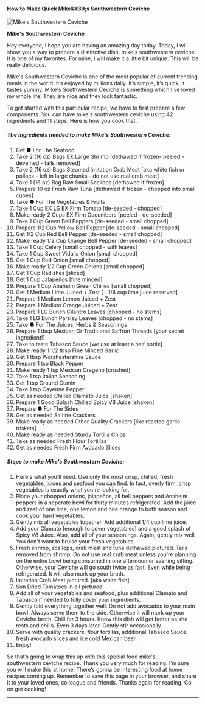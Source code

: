             

#### How to Make Quick Mike&amp;#39;s Southwestern Ceviche

![Mike's Southwestern Ceviche](https://img-global.cpcdn.com/recipes/3994ea0fd9994fe1/751x532cq70/mikes-southwestern-ceviche-recipe-main-photo.jpg)

**Mike's Southwestern Ceviche**

Hey everyone, I hope you are having an amazing day today. Today, I will show you a way to prepare a distinctive dish, mike's southwestern ceviche. It is one of my favorites. For mine, I will make it a little bit unique. This will be really delicious.

Mike's Southwestern Ceviche is one of the most popular of current trending meals in the world. It’s enjoyed by millions daily. It’s simple, it’s quick, it tastes yummy. Mike's Southwestern Ceviche is something which I’ve loved my whole life. They are nice and they look fantastic.

To get started with this particular recipe, we have to first prepare a few components. You can have mike's southwestern ceviche using 42 ingredients and 11 steps. Here is how you cook that.

##### The ingredients needed to make Mike's Southwestern Ceviche:

1.  Get ● For The Seafood
2.  Take 2 (16 oz) Bags EX Large Shrimp \[dethawed if frozen- peeled - deveined - tails removed\]
3.  Take 2 (16 oz) Bags Steamed Imitation Crab Meat \[aka white fish or pollock - left in large chunks - do not use real crab meat\]
4.  Take 1 (16 oz) Bag Raw Small Scallops \[dethawed if frozen\]
5.  Prepare 10 oz Fresh Raw Tuna \[dethawed if frozen - chopped into small cubes\]
6.  Take ● For The Vegetables & Fruits
7.  Take 1 Cup EX LG EX Firm Tomato \[de-seeded - chopped\]
8.  Make ready 2 Cups EX Firm Cucumbers \[peeled - de-seeded\]
9.  Take 1 Cup Green Bell Peppers \[de-seeded - small chopped\]
10.  Prepare 1/2 Cup Yellow Bell Pepper \[de-seeded - small chopped\]
11.  Get 1/2 Cup Red Bell Pepper \[de-seeded - small chopped\]
12.  Make ready 1/2 Cup Orange Bell Pepper \[de-seeded - small chopped\]
13.  Take 1 Cup Celery \[small chopped - with leaves\]
14.  Take 1 Cup Sweet Vidalia Onion \[small chopped\]
15.  Get 1 Cup Red Onion \[small chopped\]
16.  Make ready 1/2 Cup Green Onions \[small chopped\]
17.  Get 1 Cup Radishes \[sliced\]
18.  Get 1 Cup Jalapeños \[fine minced\]
19.  Prepare 1 Cup Anaheim Green Chilies \[small chopped\]
20.  Get 1 Medium Lime Juiced + Zest \[+ 1/4 cup lime juice reserved\]
21.  Prepare 1 Medium Lemon Juiced + Zest
22.  Prepare 1 Medium Orange Juiced + Zest
23.  Prepare 1 LG Bunch Cilantro Leaves \[chopped - no stems\]
24.  Take 1 LG Bunch Parsley Leaves \[chopped - no stems\]
25.  Take ● For The Juices, Herbs & Seasonings
26.  Prepare 1 tbsp Mexican Or Traditional Saffron Threads \[your secret ingredient!\]
27.  Take to taste Tabasco Sauce \[we use at least a half bottle\]
28.  Make ready 1 1/2 tbsp Fine Minced Garlic
29.  Get 1 tbsp Worshestershire Sauce
30.  Prepare 1 tsp Black Pepper
31.  Make ready 1 tsp Mexican Oregeno \[crushed\]
32.  Take 1 tsp Italian Seasoning
33.  Get 1 tsp Ground Cumin
34.  Take 1 tsp Cayenne Pepper
35.  Get as needed Chilled Clamato Juice \[shaken\]
36.  Prepare 1 Good Splash Chilled Spicy V8 Juice \[shaken\]
37.  Prepare ● For The Sides
38.  Get as needed Saltine Crackers
39.  Make ready as needed Other Quality Crackers \[like roasted garlic triskets\]
40.  Make ready as needed Sturdy Tortilla Chips
41.  Take as needed Fresh Flour Tortillas
42.  Get as needed Fresh Firm Avocado Slices

##### Steps to make Mike's Southwestern Ceviche:

1.  Here's what you'll need. Use only the most crisp, chilled, fresh vegetables, juices and seafood you can find. In fact, overly firm, crisp vegetables is exactly what you're looking for.
2.  Place your chopped onions, jalapeños, all bell peppers and Anaheim peppers in a seperate bowl for thirty minutes refrigerated. Add the juice and zest of one lime, one lemon and one orange to both season and cook your hard vegetables.
3.  Gently mix all vegetables together. Add additional 1/4 cup lime juice.
4.  Add your Clamato \[enough to cover vegetables\] and a good splash of Spicy V8 Juice. Also, add all of your seasonings. Again, gently mix well. You don't want to bruise your fresh vegetables.
5.  Fresh shrimp, scallops, crab meat and tuna dethawed pictured. Tails removed from shrimp. Do not use real crab meat unless you're planning on the entire bowl being consumed in one afternoon or evening sitting. Otherwise, your Ceviche will go south twice as fast. Even while being refrigerated. It will also murk up your broth.
6.  Imitation Crab Meat pictured. \[aka white fish\]
7.  Sun Dried Tomatoes in oil pictured.
8.  Add all of your vegetables and seafood, plus additional Clamato and Tabasco if needed to fully cover your ingredients.
9.  Gently fold everything together well. Do not add avocados to your main bowl. Always serve them to the side. Otherwise it will murk up your Ceviche broth. Chill for 3 hours. Know this dish will get better as she rests and chills. Even 3 days later. Gently stir occasionally.
10.  Serve with quality crackers, flour tortillas, additional Tabasco Sauce, fresh avocado slices and ice cold Mexican beer.
11.  Enjoy!

So that’s going to wrap this up with this special food mike's southwestern ceviche recipe. Thank you very much for reading. I’m sure you will make this at home. There’s gonna be interesting food at home recipes coming up. Remember to save this page in your browser, and share it to your loved ones, colleague and friends. Thanks again for reading. Go on get cooking!

* * *
